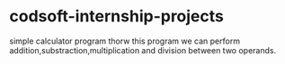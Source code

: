 # codsoft-internship-projects
simple calculator program 
thorw this program we can perform addition,substraction,multiplication and division between two operands.
